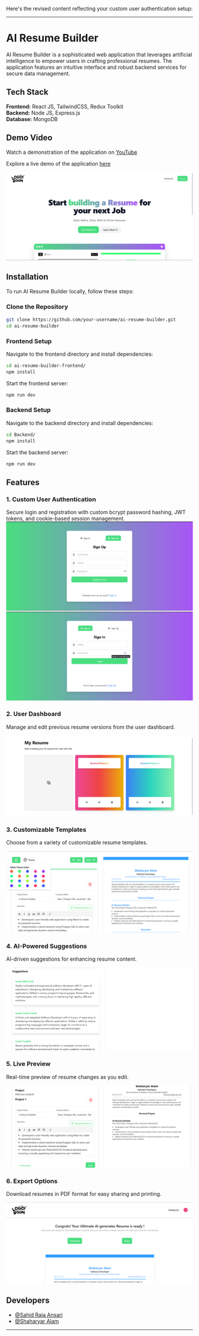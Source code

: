 Here's the revised content reflecting your custom user authentication setup:

---

# AI Resume Builder

AI Resume Builder is a sophisticated web application that leverages artificial intelligence to empower users in crafting professional resumes. The application features an intuitive interface and robust backend services for secure data management.

## Tech Stack

**Frontend:** React JS, TailwindCSS, Redux Toolkit  
**Backend:** Node JS, Express.js  
**Database:** MongoDB  

## Demo Video

Watch a demonstration of the application on [YouTube](https://youtu.be/IBdpMBvtZhU)

Explore a live demo of the application [here](https://main--ai-resume-builder-07.netlify.app/)

![Thumbnail](./Screenshot/Thumbnil.png)

## Installation

To run AI Resume Builder locally, follow these steps:

### Clone the Repository

```bash
git clone https://github.com/your-username/ai-resume-builder.git
cd ai-resume-builder
```

### Frontend Setup

Navigate to the frontend directory and install dependencies:

```bash
cd ai-resume-builder-frontend/
npm install
```

Start the frontend server:

```bash
npm run dev
```

### Backend Setup

Navigate to the backend directory and install dependencies:

```bash
cd Backend/
npm install
```

Start the backend server:

```bash
npm run dev
```

## Features

### 1. Custom User Authentication

Secure login and registration with custom bcrypt password hashing, JWT tokens, and cookie-based session management.
![Sign In](./Screenshot/SignIn.png)
![Sign Up](./Screenshot/SignUp.png)

### 2. User Dashboard

Manage and edit previous resume versions from the user dashboard.

![User Dashboard](./Screenshot/Dashboard.png)

### 3. Customizable Templates

Choose from a variety of customizable resume templates.

![Template Customization](./Screenshot/ThemeCust.png)

### 4. AI-Powered Suggestions

AI-driven suggestions for enhancing resume content.

![AI Suggestions](./Screenshot/AI%20Suggestions.png)

### 5. Live Preview

Real-time preview of resume changes as you edit.

![Live Preview](./Screenshot/Screenshot%202024-07-08%20233753.png)

### 6. Export Options

Download resumes in PDF format for easy sharing and printing.

![Download & Share](./Screenshot/downloadShare.png)

## Developers

- [@Sahid Raja Ansari](https://www.linkedin.com/in/sahidrajaansari/)
- [@Shaharyar Alam](https://www.linkedin.com/in/shaharyar-alam-305322208/)

---
